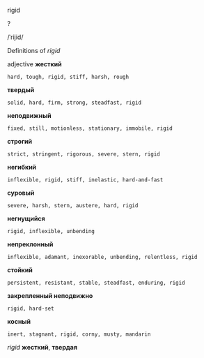 rigid

?

/ˈrijid/

Definitions of _rigid_

adjective
**жесткий**

    hard, tough, rigid, stiff, harsh, rough
**твердый**

    solid, hard, firm, strong, steadfast, rigid
**неподвижный**

    fixed, still, motionless, stationary, immobile, rigid
**строгий**

    strict, stringent, rigorous, severe, stern, rigid
**негибкий**

    inflexible, rigid, stiff, inelastic, hard-and-fast
**суровый**

    severe, harsh, stern, austere, hard, rigid
**негнущийся**

    rigid, inflexible, unbending
**непреклонный**

    inflexible, adamant, inexorable, unbending, relentless, rigid
**стойкий**

    persistent, resistant, stable, steadfast, enduring, rigid
**закрепленный неподвижно**

    rigid, hard-set
**косный**

    inert, stagnant, rigid, corny, musty, mandarin

_rigid_
**жесткий**, **твердая**